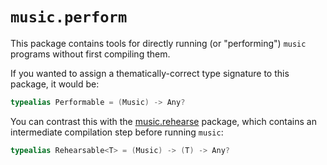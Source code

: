 # `music.perform`

This package contains tools for directly running (or "performing") `music` programs without first compiling them.

If you wanted to assign a thematically-correct type signature to this package, it would be:

```kotlin
typealias Performable = (Music) -> Any?
```

You can contrast this with the [music.rehearse](../rehearse) package, which contains an intermediate compilation step before running `music`:

```kotlin
typealias Rehearsable<T> = (Music) -> (T) -> Any?
```